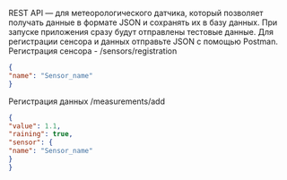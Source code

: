 REST API — для метеорологического датчика, который позволяет получать данные в формате JSON и сохранять их в базу данных. При запуске приложения сразу будут отправлены тестовые данные. 
Для регистрации сенсора и данных отправьте JSON с помощью Postman.
Регистрация сенсора  - /sensors/registration  
```json
{
"name": "Sensor_name"
}
```
Регистрация данных /measurements/add 
```json
{
"value": 1.1,
"raining": true,
"sensor": {
"name": "Sensor_name"
}
}
```

